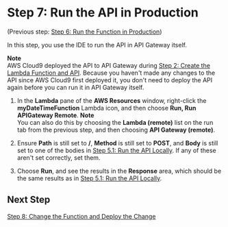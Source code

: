 # Step 7: Run the API in Production<a name="tutorial-lambda-run-deployed-api"></a>

\(Previous step: [Step 6: Run the Function in Production](tutorial-lambda-run-deployed-function.md)\)

In this step, you use the IDE to run the API in API Gateway itself\.

**Note**  
AWS Cloud9 deployed the API to API Gateway during [Step 2: Create the Lambda Function and API](tutorial-lambda-create-function.md)\. Because you haven't made any changes to the API since AWS Cloud9 first deployed it, you don't need to deploy the API again before you can run it in API Gateway itself\.

1. In the **Lambda** pane of the **AWS Resources** window, right\-click the **myDateTimeFunction** Lambda icon, and then choose **Run, Run APIGateway Remote**\.
**Note**  
You can also do this by choosing the **Lambda \(remote\)** list on the run tab from the previous step, and then choosing **API Gateway \(remote\)**\.

1. Ensure **Path** is still set to **/**, **Method** is still set to **POST**, and **Body** is still set to one of the bodies in [Step 5\.1: Run the API Locally](tutorial-lambda-run-or-debug-local-api.md#tutorial-lambda-run-local-api)\. If any of these aren't set correctly, set them\.

1. Choose **Run**, and see the results in the **Response** area, which should be the same results as in [Step 5\.1: Run the API Locally](tutorial-lambda-run-or-debug-local-api.md#tutorial-lambda-run-local-api)\.

## Next Step<a name="tutorial-lambda-run-deployed-api-next"></a>

[Step 8: Change the Function and Deploy the Change](tutorial-lambda-change-and-deploy.md)